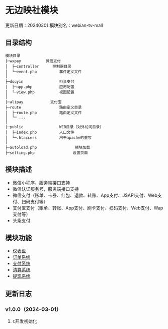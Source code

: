 # 无边映社模块
更新日期：20240301
模块别名：webian-tv-mall

## 目录结构
```
模块目录
├─wxpay           微信支付
│  ├─controller      控制器目录
│  └─event.php          事件定义文件
│
├─douyin                抖音支付
│  ├─app.php            应用配置
│  └─view.php           视图配置
│
├─alipay            支付宝
├─route                 路由定义目录
│  ├─route.php          路由定义文件
│  └─ ...
│
├─public                WEB目录（对外访问目录）
│  ├─index.php          入口文件
│  └─.htaccess          用于apache的重写
│
├─autoload.php                 模块加载
├─setting.php                 设置页面
```

## 模块描述
 - 微信小程序，服务端接口支持
 - 微信认证服务号，服务端接口支持
 - 微信支付（账单、卡券、红包、退款、转账、App支付、JSAPI支付、Web支付、扫码支付等）
 - 支付宝支付（账单、转账、App支付、刷卡支付、扫码支付、Web支付、Wap支付等）
 - 头条支付

## 模块功能
 - [仪表盘](./docs/dashboard.md)
 - [订单系统](./docs/order.md)
 - [支付系统](./docs/payment.md)
 - [清算系统](./docs/clearing.md)
 - [提现系统](./docs/cashout.md)

## 更新日志
### v1.0.0（2024-03-01）
1. `C`开发初始化
